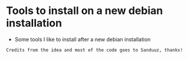 # Tools to install on a new debian installation

- Some tools I like to install after a new debian installation

```
Credits from the idea and most of the code goes to Sanduuz, thanks!
```
